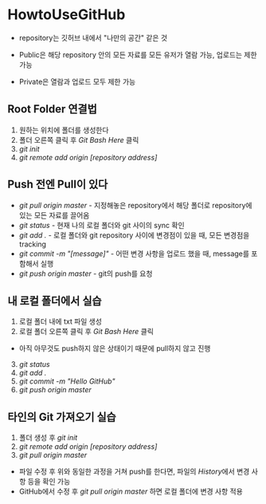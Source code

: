 HowtoUseGitHub
===
- repository는 깃허브 내에서 "나만의 공간" 같은 것

- Public은 해당 repository 안의 모든 자료를 모든 유저가 열람 가능, 업로드는 제한 가능
- Private은 열람과 업로드 모두 제한 가능

Root Folder 연결법
---
1. 원하는 위치에 폴더를 생성한다
2. 폴더 오른쪽 클릭 후 *Git Bash Here* 클릭
3. *git init*
4. *git remote add origin [repository address]*

Push 전엔 Pull이 있다
---
- *git pull origin master* - 지정해놓은 repository에서 해당 폴더로 repository에 있는 모든 자료를 끌어옴
- *git status* - 현재 나의 로컬 폴더와 git 사이의 sync 확인
- *git add .* - 로컬 폴더와 git repository 사이에 변경점이 있을 때, 모든 변경점을 tracking
- *git commit -m "[message]"* - 어떤 변경 사항을 업로드 했을 때, message를 포함해서 실행
- *git push origin master* - git의 push를 요청


내 로컬 폴더에서 실습
---
1. 로컬 폴더 내에 txt 파일 생성
2. 로컬 폴더 오른쪽 클릭 후 *Git Bash Here* 클릭
- 아직 아무것도 push하지 않은 상태이기 때문에 pull하지 않고 진행
3. *git status*
4. *git add .*
5. *git commit -m "Hello GitHub"*
6. *git push origin master*

타인의 Git 가져오기 실습
---
1. 폴더 생성 후 *git init*
2. *git remote add origin [repository address]*
3. *git pull origin master*

- 파일 수정 후 위와 동일한 과정을 거쳐 push를 한다면, 파일의 *History*에서 변경 사항 등을 확인 가능
- GitHub에서 수정 후 *git pull origin master* 하면 로컬 폴더에 변경 사항 적용
